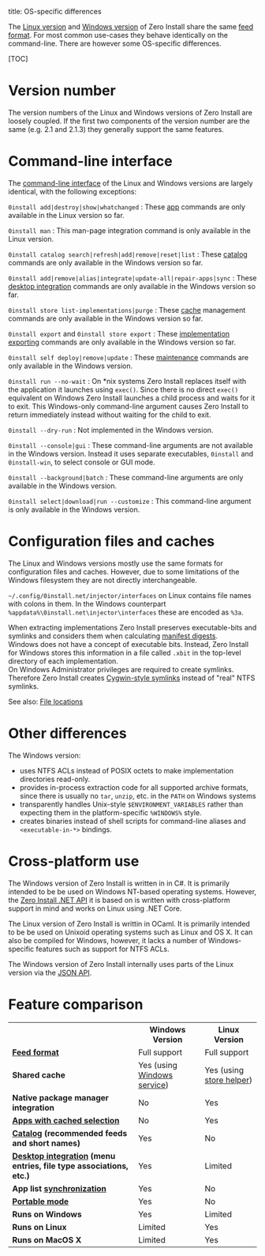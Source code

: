 title: OS-specific differences

The [Linux version](linux.md) and [Windows version](windows.md) of Zero Install share the same [feed format](../specifications/feed.md). For most common use-cases they behave identically on the command-line. There are however some OS-specific differences.

[TOC]

# Version number
The version numbers of the Linux and Windows versions of Zero Install are loosely coupled. If the first two components of the version number are the same (e.g. 2.1 and 2.1.3) they generally support the same features.

# Command-line interface

The [command-line interface](cli.md) of the Linux and Windows versions are largely identical, with the following exceptions:

`0install add|destroy|show|whatchanged`
: These [app](../basics/using-apps.md) commands are only available in the Linux version so far.

`0install man`
: This man-page integration command is only available in the Linux version.

`0install catalog search|refresh|add|remove|reset|list`
: These [catalog](../specifications/catalog.md) commands are only available in the Windows version so far.

`0install add|remove|alias|integrate|update-all|repair-apps|sync`
: These [desktop integration](../basics/windows.md) commands are only available in the Windows version so far.

`0install store list-implementations|purge`
: These [cache](cache.md) management commands are only available in the Windows version so far.

`0install export` and `0install store export`
: These [implementation exporting](export.md) commands are only available in the Windows version so far.

`0install self deploy|remove|update`
: These [maintenance](windows.md#maintenance) commands are only available in the Windows version.

`0install run --no-wait`
: On *nix systems Zero Install replaces itself with the application it launches using `exec()`. Since there is no direct `exec()` equivalent on Windows Zero Install launches a child process and waits for it to exit. This Windows-only command-line argument causes Zero Install to return immediately instead without waiting for the child to exit.

`0install --dry-run`
: Not implemented in the Windows version.

`0install --console|gui`
: These command-line arguments are not available in the Windows version. Instead it uses separate executables, `0install` and `0install-win`, to select console or GUI mode.

`0install --background|batch`
: These command-line arguments are only available in the Windows version.

`0install select|download|run --customize`
: This command-line argument is only available in the Windows version.

# Configuration files and caches

The Linux and Windows versions mostly use the same formats for configuration files and caches. However, due to some limitations of the Windows filesystem they are not directly interchangeable.

`~/.config/0install.net/injector/interfaces` on Linux contains file names with colons in them. In the Windows counterpart `%appdata%\0install.net\injector\interfaces` these are encoded as `%3a`.

When extracting implementations Zero Install preserves executable-bits and symlinks and considers them when calculating [manifest digests](../specifications/manifest.md).  
Windows does not have a concept of executable bits. Instead, Zero Install for Windows stores this information in a file called `.xbit` in the top-level directory of each implementation.  
On Windows Administrator privileges are required to create symlinks. Therefore Zero Install creates [Cygwin-style symlinks](http://cygwin.com/cygwin-ug-net/using.html#pathnames-symlinks) instead of "real" NTFS symlinks.

See also: [File locations](file-locations.md)

# Other differences

The Windows version:

- uses NTFS ACLs instead of POSIX octets to make implementation directories read-only.
- provides in-process extraction code for all supported archive formats, since there is usually no `tar`, `unzip`, etc. in the `PATH` on Windows systems
- transparently handles Unix-style `$ENVIRONMENT_VARIABLES` rather than expecting them in the platform-specific `%WINDOWS%` style.
- creates binaries instead of shell scripts for command-line aliases and `<executable-in-*>` bindings.

# Cross-platform use

The Windows version of Zero Install is written in in C#. It is primarily intended to be be used on Windows NT-based operating systems. However, the [Zero Install .NET API](../developers/dotnet-api.md) it is based on is written with cross-platform support in mind and works on Linux using .NET Core.

The Linux version of Zero Install is writtin in OCaml. It is primarily intended to be be used on Unixoid operating systems such as Linux and OS X. It can also be compiled for Windows, however, it lacks a number of Windows-specific features such as support for NTFS ACLs.

The Windows version of Zero Install internally uses parts of the Linux version via the [JSON API](../developers/json-api.md).

# Feature comparison

<table>
	<tr>
		<td/>
		<th><strong>Windows Version</strong></th>
		<th><strong>Linux Version</strong></th>
	</tr>
	<tr>
		<td><strong><a href="/specifications/feed/">Feed format</a></strong></td>
		<td class="green">Full support</td>
		<td class="green">Full support</td>
	</tr>
	<tr>
		<td><strong>Shared cache</strong></td>
		<td class="green">Yes (using <a href="/details/sharing/#windows">Windows service</a>)</td>
		<td class="green">Yes (using <a href="/details/sharing/#linux">store helper</a>)</td>
	</tr>
	<tr>
		<td><strong>Native package manager integration</strong></td>
		<td class="red">No</td>
		<td class="green">Yes</td>
	</tr>
	<tr>
		<td><strong><a href="/basics/using-apps/">Apps with cached selection</a></strong></td>
		<td class="red">No</td>
		<td class="green">Yes</td>
	</tr>
	<tr>
		<td><strong><a href="/specifications/catalog/">Catalog</a> (recommended feeds and short names)</strong></td>
		<td class="green">Yes</td>
		<td class="red">No</td>
	</tr>
	<tr>
		<td><strong><a href="/basics/windows/">Desktop integration</a> (menu entries, file type associations, etc.)</strong></td>
		<td class="green">Yes</td>
		<td class="yellow">Limited</td>
	</tr>
	<tr>
		<td><strong>App list <a href="/details/sync/">synchronization</a></strong></td>
		<td class="green">Yes</td>
		<td class="red">No</td>
	</tr>
	<tr>
		<td><strong><a href="/details/windows/#portable-mode">Portable mode</a></strong></td>
		<td class="green">Yes</td>
		<td class="red">No</td>
	</tr>
	<tr>
		<td><strong>Runs on Windows</strong></td>
		<td class="green">Yes</td>
		<td class="yellow">Limited</td>
	</tr>
	<tr>
		<td><strong>Runs on Linux</strong></td>
		<td class="yellow">Limited</td>
		<td class="green">Yes</td>
	</tr>
	<tr>
		<td><strong>Runs on MacOS X</strong></td>
		<td class="yellow">Limited</td>
		<td class="green">Yes</td>
	</tr>
</table>
